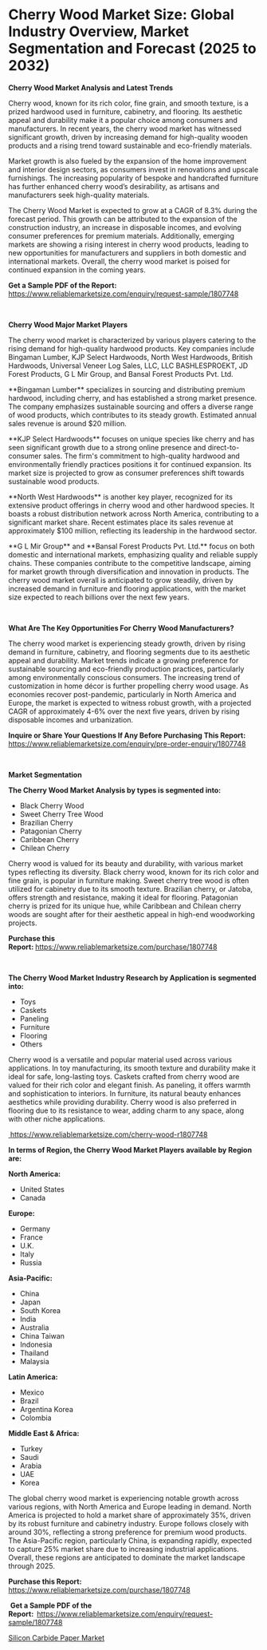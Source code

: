 <p><h1>Cherry Wood Market Size: Global Industry Overview, Market Segmentation and Forecast (2025 to 2032)</h1></p><p><strong>Cherry Wood Market Analysis and Latest Trends</strong></p>
<p><p>Cherry wood, known for its rich color, fine grain, and smooth texture, is a prized hardwood used in furniture, cabinetry, and flooring. Its aesthetic appeal and durability make it a popular choice among consumers and manufacturers. In recent years, the cherry wood market has witnessed significant growth, driven by increasing demand for high-quality wooden products and a rising trend toward sustainable and eco-friendly materials. </p><p>Market growth is also fueled by the expansion of the home improvement and interior design sectors, as consumers invest in renovations and upscale furnishings. The increasing popularity of bespoke and handcrafted furniture has further enhanced cherry wood’s desirability, as artisans and manufacturers seek high-quality materials.</p><p>The Cherry Wood Market is expected to grow at a CAGR of 8.3% during the forecast period. This growth can be attributed to the expansion of the construction industry, an increase in disposable incomes, and evolving consumer preferences for premium materials. Additionally, emerging markets are showing a rising interest in cherry wood products, leading to new opportunities for manufacturers and suppliers in both domestic and international markets. Overall, the cherry wood market is poised for continued expansion in the coming years.</p></p>
<p><strong>Get a Sample PDF of the Report:&nbsp;</strong> <a href="https://www.reliablemarketsize.com/enquiry/request-sample/1807748?utm_campaign=2773&utm_medium=2&utm_source=Github&utm_content=ia&utm_term=01042025&utm_id=cherry-wood">https://www.reliablemarketsize.com/enquiry/request-sample/1807748</a></p>
<p>&nbsp;</p>
<p><strong>Cherry Wood Major Market Players</strong></p>
<p><p>The cherry wood market is characterized by various players catering to the rising demand for high-quality hardwood products. Key companies include Bingaman Lumber, KJP Select Hardwoods, North West Hardwoods, British Hardwoods, Universal Veneer Log Sales, LLC, LLC BASHLESPROEKT, JD Forest Products, G L Mir Group, and Bansal Forest Products Pvt. Ltd.</p><p>**Bingaman Lumber** specializes in sourcing and distributing premium hardwood, including cherry, and has established a strong market presence. The company emphasizes sustainable sourcing and offers a diverse range of wood products, which contributes to its steady growth. Estimated annual sales revenue is around $20 million.</p><p>**KJP Select Hardwoods** focuses on unique species like cherry and has seen significant growth due to a strong online presence and direct-to-consumer sales. The firm's commitment to high-quality hardwood and environmentally friendly practices positions it for continued expansion. Its market size is projected to grow as consumer preferences shift towards sustainable wood products.</p><p>**North West Hardwoods** is another key player, recognized for its extensive product offerings in cherry wood and other hardwood species. It boasts a robust distribution network across North America, contributing to a significant market share. Recent estimates place its sales revenue at approximately $100 million, reflecting its leadership in the hardwood sector.</p><p>**G L Mir Group** and **Bansal Forest Products Pvt. Ltd.** focus on both domestic and international markets, emphasizing quality and reliable supply chains. These companies contribute to the competitive landscape, aiming for market growth through diversification and innovation in products. The cherry wood market overall is anticipated to grow steadily, driven by increased demand in furniture and flooring applications, with the market size expected to reach billions over the next few years.</p></p>
<p>&nbsp;</p>
<p><strong>What Are The Key Opportunities For Cherry Wood Manufacturers?</strong></p>
<p><p>The cherry wood market is experiencing steady growth, driven by rising demand in furniture, cabinetry, and flooring segments due to its aesthetic appeal and durability. Market trends indicate a growing preference for sustainable sourcing and eco-friendly production practices, particularly among environmentally conscious consumers. The increasing trend of customization in home décor is further propelling cherry wood usage. As economies recover post-pandemic, particularly in North America and Europe, the market is expected to witness robust growth, with a projected CAGR of approximately 4-6% over the next five years, driven by rising disposable incomes and urbanization.</p></p>
<p><strong>Inquire or Share Your Questions If Any Before Purchasing This Report:</strong> <a href="https://www.reliablemarketsize.com/enquiry/pre-order-enquiry/1807748?utm_campaign=2773&utm_medium=2&utm_source=Github&utm_content=ia&utm_term=01042025&utm_id=cherry-wood">https://www.reliablemarketsize.com/enquiry/pre-order-enquiry/1807748</a></p>
<p>&nbsp;</p>
<p><strong>Market Segmentation</strong></p>
<p><strong>The Cherry Wood Market Analysis by types is segmented into:</strong></p>
<p><ul><li>Black Cherry Wood</li><li>Sweet Cherry Tree Wood</li><li>Brazilian Cherry</li><li>Patagonian Cherry</li><li>Caribbean Cherry</li><li>Chilean Cherry</li></ul></p>
<p><p>Cherry wood is valued for its beauty and durability, with various market types reflecting its diversity. Black cherry wood, known for its rich color and fine grain, is popular in furniture making. Sweet cherry tree wood is often utilized for cabinetry due to its smooth texture. Brazilian cherry, or Jatoba, offers strength and resistance, making it ideal for flooring. Patagonian cherry is prized for its unique hue, while Caribbean and Chilean cherry woods are sought after for their aesthetic appeal in high-end woodworking projects.</p></p>
<p><strong>Purchase this Report:&nbsp;</strong><a href="https://www.reliablemarketsize.com/purchase/1807748?utm_campaign=2773&utm_medium=2&utm_source=Github&utm_content=ia&utm_term=01042025&utm_id=cherry-wood">https://www.reliablemarketsize.com/purchase/1807748</a></p>
<p>&nbsp;</p>
<p><strong>The Cherry Wood Market Industry Research by Application is segmented into:</strong></p>
<p><ul><li>Toys</li><li>Caskets</li><li>Paneling</li><li>Furniture</li><li>Flooring</li><li>Others</li></ul></p>
<p><p>Cherry wood is a versatile and popular material used across various applications. In toy manufacturing, its smooth texture and durability make it ideal for safe, long-lasting toys. Caskets crafted from cherry wood are valued for their rich color and elegant finish. As paneling, it offers warmth and sophistication to interiors. In furniture, its natural beauty enhances aesthetics while providing durability. Cherry wood is also preferred in flooring due to its resistance to wear, adding charm to any space, along with other niche applications.</p></p>
<p><a href="https://www.reliablemarketsize.com/cherry-wood-r1807748?utm_campaign=2773&utm_medium=2&utm_source=Github&utm_content=ia&utm_term=01042025&utm_id=cherry-wood">&nbsp;https://www.reliablemarketsize.com/cherry-wood-r1807748</a></p>
<p><strong>In terms of Region, the Cherry Wood Market Players available by Region are:</strong></p>
<p>
    <p> <strong> North America: </strong>
        <ul>
            <li>United States</li>
            <li>Canada</li>
        </ul>
        </p> 
    <p> <strong> Europe: </strong>
        <ul>
            <li>Germany</li>
            <li>France</li>
            <li>U.K.</li>
            <li>Italy</li>
            <li>Russia</li>
        </ul>
        </p> 
    <p> <strong> Asia-Pacific: </strong>
        <ul>
            <li>China</li>
            <li>Japan</li>
            <li>South Korea</li>
            <li>India</li>
            <li>Australia</li>
            <li>China Taiwan</li>
            <li>Indonesia</li>
            <li>Thailand</li>
            <li>Malaysia</li>
        </ul>
        </p> 
    <p> <strong> Latin America: </strong>
        <ul>
            <li>Mexico</li>
            <li>Brazil</li>
            <li>Argentina Korea</li>
            <li>Colombia</li>
        </ul>
        </p> 
    <p> <strong> Middle East & Africa: </strong>
        <ul>
            <li>Turkey</li>
            <li>Saudi</li>
            <li>Arabia</li>
            <li>UAE</li>
            <li>Korea</li>
        </ul>
    </p>
    </p>
<p><p>The global cherry wood market is experiencing notable growth across various regions, with North America and Europe leading in demand. North America is projected to hold a market share of approximately 35%, driven by its robust furniture and cabinetry industry. Europe follows closely with around 30%, reflecting a strong preference for premium wood products. The Asia-Pacific region, particularly China, is expanding rapidly, expected to capture 25% market share due to increasing industrial applications. Overall, these regions are anticipated to dominate the market landscape through 2025.</p></p>
<p><strong>Purchase this Report: </strong><a href="https://www.reliablemarketsize.com/purchase/1807748?utm_campaign=2773&utm_medium=2&utm_source=Github&utm_content=ia&utm_term=01042025&utm_id=cherry-wood">https://www.reliablemarketsize.com/purchase/1807748</a></p>
<p>&nbsp;<strong>Get a Sample PDF of the Report:&nbsp;&nbsp;</strong><a href="https://www.reliablemarketsize.com/enquiry/request-sample/1807748?utm_campaign=2773&utm_medium=2&utm_source=Github&utm_content=ia&utm_term=01042025&utm_id=cherry-wood">https://www.reliablemarketsize.com/enquiry/request-sample/1807748</a></p>
<p><strong></strong></p>
<p><p><a href="https://github.com/abantolemox08/Market-Research-Report-List-1/blob/main/silicon-carbide-paper-market.md?utm_campaign=2773&utm_medium=2&utm_source=Github&utm_content=ia&utm_term=01042025&utm_id=cherry-wood">Silicon Carbide Paper Market</a></p></p>